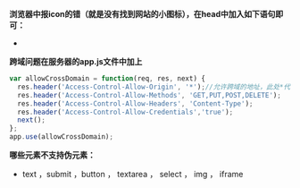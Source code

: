 **浏览器中报icon的错（就是没有找到网站的小图标），在head中加入如下语句即可：**

- <link rel="shortcut icon" href="#" />

**跨域问题在服务器的app.js文件中加上**

```javascript
var allowCrossDomain = function(req, res, next) {
  res.header('Access-Control-Allow-Origin', '*');//允许跨域的地址，此处*代表都可以
  res.header('Access-Control-Allow-Methods', 'GET,PUT,POST,DELETE');
  res.header('Access-Control-Allow-Headers', 'Content-Type');
  res.header('Access-Control-Allow-Credentials','true');
  next();
};
app.use(allowCrossDomain);
```

**哪些元素不支持伪元素：**

- text ，submit ，button ， textarea ， select ， img ， iframe

